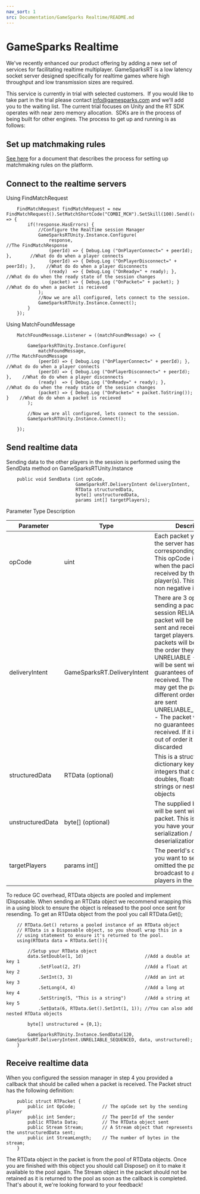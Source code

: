 ```yaml
---
nav_sort: 1
src: Documentation/GameSparks Realtime/README.md
---
```


# GameSparks Realtime

We've recently enhanced our product offering by adding a new set of services for facilitating realtime multiplayer.
GameSparksRT is a low latency socket server designed specifically for realtime games where high throughput and low transmission sizes are required.

 This service is currently in trial with selected customers.  If you would like to take part in the trial please contact info@gamesparks.com and we'll add you to the waiting list.
  The current trial focuses on Unity and the RT SDK operates with near zero memory allocation.  SDKs are in the process of being built for other engines. The process to get up and running is as follows:

## Set up matchmaking rules

[See here](/Tutorials/Multiplayer/HowToMatchPlayers.md) for a document that describes the process for setting up matchmaking rules on the platform.

## Connect to the realtime servers

Using FindMatchRequest

```    
    FindMatchRequest findMatchRequest = new FindMatchRequest().SetMatchShortCode("COMBI_MCH").SetSkill(100).Send((response) => {
        if(!response.HasErrors) {
            //Configure the RealTime session Manager
            GameSparksRTUnity.Instance.Configure(
                response,                                                       //The FindMatchResponse
                (peerId) => { Debug.Log ("OnPlayerConnect=" + peerId); },       //What do do when a player connects
                (peerId) => { Debug.Log ("OnPlayerDisconnect=" + peerId); },    //What do do when a player disconnects
                (ready)  => { Debug.Log ("OnReady=" + ready); },                //What do do when the ready state of the session changes
                (packet) => { Debug.Log ("OnPacket=" + packet); }               //What do do when a packet is recieved
            );
            //Now we are all configured, lets connect to the session.
            GameSparksRTUnity.Instance.Connect();
        }
    });
```

Using MatchFoundMessage

```    
    MatchFoundMessage.Listener = ((matchFoundMessage) => {

        GameSparksRTUnity.Instance.Configure(
            matchFoundMessage, 												//The MatchFoundMessage
            (peerId) => { Debug.Log ("OnPlayerConnect=" + peerId); },		//What do do when a player connects
            (peerId) => { Debug.Log ("OnPlayerDisconnect=" + peerId); },	//What do do when a player disconnects
            (ready)  => { Debug.Log ("OnReady=" + ready); },				//What do do when the ready state of the session changes
            (packet) => { Debug.Log ("OnPacket=" + packet.ToString()); }	//What do do when a packet is recieved
        );

        //Now we are all configured, lets connect to the session.
        GameSparksRTUnity.Instance.Connect();

    });
```
## Send realtime data

Sending data to the other players in the session is performed using the SendData method on GameSparksRTUnity.Instance

```    
    public void SendData (int opCode,
                          GameSparksRT.DeliveryIntent deliveryIntent,
                          RTData structuredData,
                          byte[] unstructuredData,
                          params int[] targetPlayers);

```

Parameter Type Description

|Parameter   |Type   |Description   |
|---|---|--------------------------------|
|opCode   |uint   |Each packet you send to the server has a corresponding opCode. This opCode is available when the packet is received by the other player(s). This must be a non negative integer   |
|deliveryIntent   |GameSparksRT.DeliveryIntent |There are 3 options when sending a packet to the session RELIABLE - The packet will be queued, sent and received by the target players. The packets will be received in the order they are sent. UNRELIABLE - The packet will be sent with no guarantees of it being received. The recievers may get the packets in a different order than they are sent UNRELIABLE_SEQUENCED - The packet will be sent no guarantees of it being received. If it is received out of order it will be discarded|
|structuredData   |RTData (optional) |This is a structured dictionary keyed with integers that can contain doubles, floats, ints, longs, strings or nested RTData objects|
   |unstructuredData|byte[] (optional)|The supplied byte array will be sent with the packet. This is useful if you have your own binary serialization / deserialization|
|targetPlayers   |params int[]   |The peerId's of the players you want to send to. If omitted the packet is broadcast to all others players in the session   |


To reduce GC overhead, RTData objects are pooled and implement IDisposable. When sending an RTData object we recommend wrapping this in a using block to ensure the object is released to the pool once sent for resending. To get an RTData object from the pool you call RTData.Get();

```
    // RTData.Get() returns a pooled instance of an RTData object
    // RTData is a Disposable object, so you shoudl wrap this in a
    // using statement to ensure it's returned to the pool.
    using(RTData data = RTData.Get()){

        //Setup your RTData object
        data.SetDouble(1, 1d)                       //Add a double at key 1
            .SetFloat(2, 2f)                        //Add a float at key 2
            .SetInt(3, 3)                           //Add an int at key 3
            .SetLong(4, 4)                          //Add a long at key 4
            .SetString(5, "This is a string")       //Add a string at key 5
            .SetData(6, RTData.Get().SetInt(1, 1)); //You can also add nested RTData objects

        byte[] unstructured = {0,1};

        GameSparksRTUnity.Instance.SendData(120, GameSparksRT.DeliveryIntent.UNRELIABLE_SEQUENCED, data, unstructured);
    }
```

## Receive realtime data

When you configured the session manager in step 4 you provided a callback that should be called when a packet is received. The Packet struct has the following definition:

```
    public struct RTPacket {
        public int OpCode;          // The opCode set by the sending player
        public int Sender;          // The peerId of the sender
        public RTData Data;         // The RTData object sent
        public Stream Stream;       // A Stream object that represents the unstructuredData sent;
        public int StreamLength;    // The number of bytes in the stream;
    }
```

The RTData object in the packet is from the pool of RTData objects. Once you are finished with this object you should call Dispose() on it to make it available to the pool again. The Stream object in the packet should not be retained as it is returned to the pool as soon as the callback is completed. That's about it, we're looking forward to your feedback!

